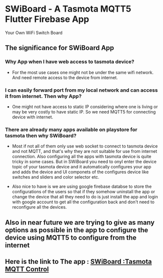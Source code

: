 # SWiBoard - A Tasmota MQTT5 Flutter Firebase App

Your Own WiFi Switch Board

## The significance for SWiBoard App

### Why App when I have web access to tasmota device?

- For the most use cases one might not be under the same wifi network. And need remote access to the device from internet.

### I can easily forward port from my local network and can access it from internet. Then why App?

- One might not have access to static IP considering where one is living or may be very costly to have static IP. So we need MQTT5 for connecting device with internet.

### There are already many apps available on playstore for tasmota then why SWiBoard?

- Most if not all of them only use web socket to connect to tasmota device and not MQTT, and that's why they are not suitable for use from internet connection. Also configuring all the apps with tasmota device is quite tricky in some cases. But in SWiBoard you need to onyl enter the device topic of your tasmota device and it automatically configures your app and adds the device and UI componets of the configures device like switches and sliders and color selector etc.

- Also nice to have is we are using google firebase databse to store the configurations of the users so that if they somehow uninstall the app or change the device that all they need to do is just install the app and login with google account to get all the configuration back and don't need to reconfigure all the devices.

## Also in near future we are trying to give as many options as possible in the app to configure the device using MQTT5 to configure from the internet

## Here is the link to The app : [SWiBoard :Tasmota MQTT Control](https://play.google.com/store/apps/details?id=in.hjlabs.swiboard)

